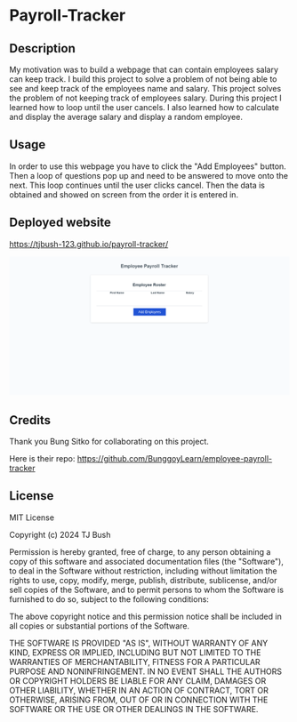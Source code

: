 # Payroll-Tracker

## Description

My motivation was to build a webpage that can contain employees salary can keep track. I build this project to solve a problem of not being able to see and keep track of the employees name and salary. This project solves the problem of not keeping track of employees salary. During this project I learned how to loop until the user cancels. I also learned how to calculate and display the average salary and display a random employee.

## Usage

In order to use this webpage you have to click the "Add Employees" button. Then a loop of questions pop up and need to be answered to move onto the next. This loop continues until the user clicks cancel. Then the data is obtained and showed on screen from the order it is entered in.

## Deployed website

https://tjbush-123.github.io/payroll-tracker/

![alt text](image.png)

## Credits

Thank you Bung Sitko for collaborating on this project. 

Here is their repo: https://github.com/BunggoyLearn/employee-payroll-tracker 

## License

MIT License

Copyright (c) 2024 TJ Bush

Permission is hereby granted, free of charge, to any person obtaining a copy
of this software and associated documentation files (the "Software"), to deal
in the Software without restriction, including without limitation the rights
to use, copy, modify, merge, publish, distribute, sublicense, and/or sell
copies of the Software, and to permit persons to whom the Software is
furnished to do so, subject to the following conditions:

The above copyright notice and this permission notice shall be included in all
copies or substantial portions of the Software.

THE SOFTWARE IS PROVIDED "AS IS", WITHOUT WARRANTY OF ANY KIND, EXPRESS OR
IMPLIED, INCLUDING BUT NOT LIMITED TO THE WARRANTIES OF MERCHANTABILITY,
FITNESS FOR A PARTICULAR PURPOSE AND NONINFRINGEMENT. IN NO EVENT SHALL THE
AUTHORS OR COPYRIGHT HOLDERS BE LIABLE FOR ANY CLAIM, DAMAGES OR OTHER
LIABILITY, WHETHER IN AN ACTION OF CONTRACT, TORT OR OTHERWISE, ARISING FROM,
OUT OF OR IN CONNECTION WITH THE SOFTWARE OR THE USE OR OTHER DEALINGS IN THE
SOFTWARE.
